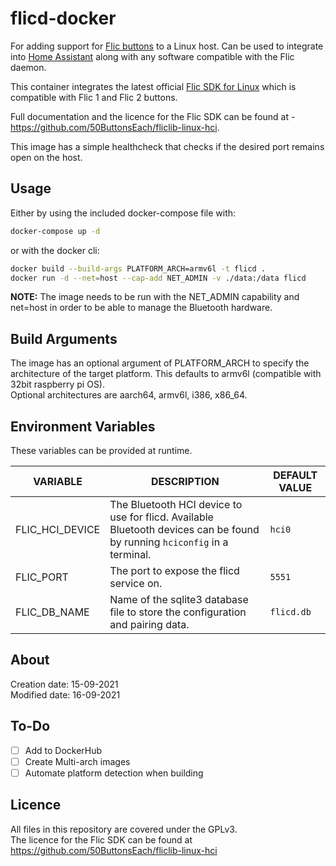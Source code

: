 # flicd-docker

For adding support for [Flic buttons](https://flic.io) to a Linux host. Can be used to integrate into [Home Assistant](https://www.home-assistant.io/integrations/flic/) along with any software compatible with the Flic daemon.

This container integrates the latest official [Flic SDK for Linux](https://github.com/50ButtonsEach/fliclib-linux-hci) which is compatible with Flic 1 and Flic 2 buttons.

Full documentation and the licence for the Flic SDK can be found at - https://github.com/50ButtonsEach/fliclib-linux-hci.   

This image has a simple healthcheck that checks if the desired port remains open on the host.

Usage
-----
Either by using the included docker-compose file with:
```bash 
docker-compose up -d
```
or with the docker cli:
```bash
docker build --build-args PLATFORM_ARCH=armv6l -t flicd .
docker run -d --net=host --cap-add NET_ADMIN -v ./data:/data flicd
```   
**NOTE:** The image needs to be run with the NET_ADMIN capability and net=host in order to be able to manage the Bluetooth hardware.
    
 
Build Arguments 
-----
The image has an optional argument of PLATFORM_ARCH to specify the architecture of the target platform. This defaults to armv6l (compatible with 32bit raspberry pi OS).  
Optional architectures are aarch64, armv6l, i386, x86_64.

Environment Variables
-----
These variables can be provided at runtime.

| VARIABLE | DESCRIPTION | DEFAULT VALUE |
| --- | --- | --- |
| FLIC_HCI_DEVICE | The Bluetooth HCI device to use for flicd. Available Bluetooth devices can be found by running ``` hciconfig ``` in a terminal. | ``` hci0 ``` |
| FLIC_PORT | The port to expose the flicd service on. | ``` 5551 ``` |
| FLIC_DB_NAME | Name of the sqlite3 database file to store the configuration and pairing data. | ``` flicd.db ``` |

About
-----
Creation date: 15-09-2021  
Modified date: 16-09-2021  

To-Do
-----
- [ ] Add to DockerHub
- [ ] Create Multi-arch images
- [ ] Automate platform detection when building

Licence
-------
All files in this repository are covered under the GPLv3.   
The licence for the Flic SDK can be found at https://github.com/50ButtonsEach/fliclib-linux-hci
